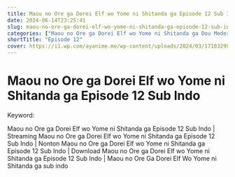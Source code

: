 ```yaml
---
title: Maou no Ore ga Dorei Elf wo Yome ni Shitanda ga Episode 12 Sub Indo
date: 2024-06-14T23:25:41
slug: maou-no-ore-ga-dorei-elf-wo-yome-ni-shitanda-ga-episode-12-sub-indo
categories: ["Maou no Ore ga Dorei Elf wo Yome ni Shitanda ga Dou Medereba ii?"]
shortTitle: "Episode 12"
cover: https://i1.wp.com/ayanime.me/wp-content/uploads/2024/03/1710329822-8821-141203.jpg
---
```


# Maou no Ore ga Dorei Elf wo Yome ni Shitanda ga Episode 12 Sub Indo

<iframe-loader iframe-src1="https://play.ayanime.me/include/fluidplayer/fluidplayer.php?VideoSrc1=https%3A%2F%2Fdrive.google.com%2Ffile%2Fd%2F1JYkFoBjXoO0ZfX46yyOChrPyTc0BgMZh%2Fpreview&VideoType1=video%2Fmp4&VideoQuality1=480p&VideoSrc2=https%3A%2F%2Fdrive.google.com%2Ffile%2Fd%2F1LHJltgzDoO52Yi4TqzmKiCLiTmbZKKzA%2Fpreview&VideoType2=video%2Fmp4&VideoQuality2=720p&VideoSrc3=https%3A%2F%2Fdrive.google.com%2Ffile%2Fd%2F1Qrynlz_IfNgQ2l9T5cVs-kPjX3BsbtDB%2Fpreview&VideoType3=video%2Fmp4&VideoQuality3=1080p&VideoSrc4=&VideoType4=&VideoQuality4=&VideoPoster=&VideoTrack1=&kind1=&srclang1=&label1=&default1=&VideoTrack2=&kind2=&srclang2=&label2=&default2=&player=fluid+player&server=Drive+API&api=&width=100%25&height=900px" iframe-src2="https://drive.google.com/file/d/1Qrynlz_IfNgQ2l9T5cVs-kPjX3BsbtDB/preview"></iframe-loader>

Keyword:
<p>Maou no Ore ga Dorei Elf wo Yome ni Shitanda ga Episode 12 Sub Indo | Streaming Maou no Ore ga Dorei Elf wo Yome ni Shitanda ga Episode 12 Sub Indo | Nonton Maou no Ore ga Dorei Elf wo Yome ni Shitanda ga Episode 12 Sub Indo | Download Maou no Ore ga Dorei Elf wo Yome ni Shitanda ga Episode 12 Sub Indo | Maou no Ore Ga Dorei Elf Wo Yome ni Shitanda ga sub indo</p>

